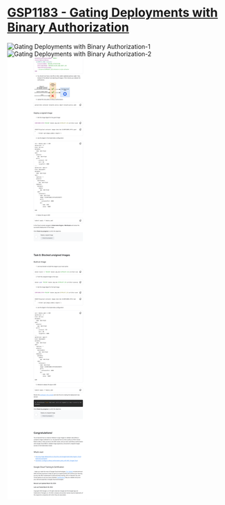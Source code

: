 # [GSP1183 - Gating Deployments with Binary Authorization](https://www.cloudskillsboost.google/games/5058/labs/33039)

![Gating Deployments with Binary Authorization-1](GSP1183-screencap-1.png)
![Gating Deployments with Binary Authorization-2](GSP1183-screencap-2.png)
![Gating Deployments with Binary Authorization-3](GSP1183-screencap-3.png)

